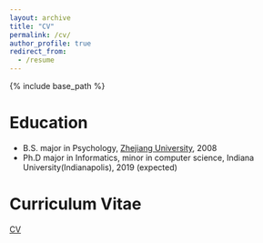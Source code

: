 ```yaml
---
layout: archive
title: "CV"
permalink: /cv/
author_profile: true
redirect_from:
  - /resume
---
```


{% include base_path %}

Education
======
* B.S. major in Psychology, [Zhejiang University](http://www.zju.edu.cn/english/), 2008
* Ph.D major in Informatics, minor in computer science, Indiana University(Indianapolis), 2019 (expected)

Curriculum Vitae
======
[CV](https://xing-yu.github.io/files/CV.pdf)
